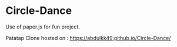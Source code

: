 # Circle-Dance
Use of paper.js for fun project.

Patatap Clone hosted on : https://abdulkk49.github.io/Circle-Dance/

